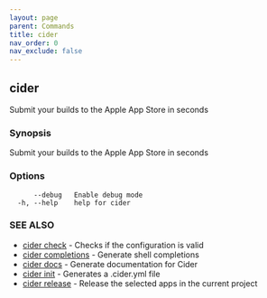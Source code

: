 ```yaml
---
layout: page
parent: Commands
title: cider
nav_order: 0
nav_exclude: false
---
```


## cider

Submit your builds to the Apple App Store in seconds

### Synopsis

Submit your builds to the Apple App Store in seconds

### Options

```
      --debug   Enable debug mode
  -h, --help    help for cider
```

### SEE ALSO

* [cider check](/commands/cider_check/)	 - Checks if the configuration is valid
* [cider completions](/commands/cider_completions/)	 - Generate shell completions
* [cider docs](/commands/cider_docs/)	 - Generate documentation for Cider
* [cider init](/commands/cider_init/)	 - Generates a .cider.yml file
* [cider release](/commands/cider_release/)	 - Release the selected apps in the current project

